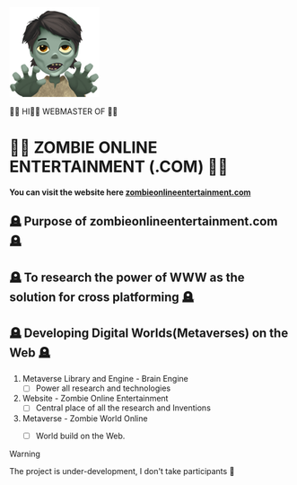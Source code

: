 
<!-- this is the cover image -->
![cover image for farmeroad.com](zombie.png)

🧟‍♂️  HI👋🏻 WEBMASTER OF  🧟‍♂️ 
#  🧟‍♂️  **ZOMBIE ONLINE ENTERTAINMENT (.COM)**  🧟‍♂️

#### You can visit the website here [zombieonlineentertainment.com](https://zombieonlineentertainment.com/)

## 🪦  Purpose of zombieonlineentertainment.com  🪦
## 🪦  To research the power of WWW as the solution for cross platforming 🪦
## 🪦  Developing Digital Worlds(Metaverses) on the Web 🪦
 

1. Metaverse Library and Engine - Brain Engine
      - [ ] Power all research and technologies
  
2. Website - Zombie Online Entertainment
      - [ ] Central place of all the research and Inventions
  
3. Metaverse - Zombie World Online
      - [ ] World build on the Web.
            

> [!WARNING]
> The project is under-development, I don't take participants 🦇
